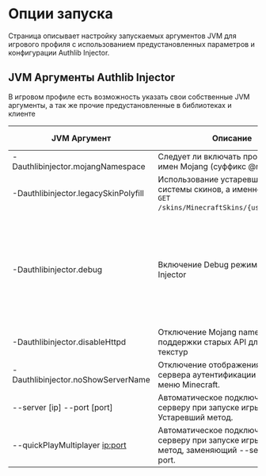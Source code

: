 # Опции запуска

Страница описывает настройку запускаемых аргументов JVM для игрового профиля с использованием предустановленных
параметров и конфигурации Authlib Injector.

## JVM Аргументы Authlib Injector

В игровом профиле есть возможность указать свои собственные JVM аргументы, а так же прочие предустановленные в
библиотеках и клиенте

| JVM Аргумент                         | Описание                                                                                                          | Доступные значения                                                                                                                                              |
|--------------------------------------|-------------------------------------------------------------------------------------------------------------------|-----------------------------------------------------------------------------------------------------------------------------------------------------------------|
| -Dauthlibinjector.mojangNamespace    | Следует ли включать пространство имен Mojang (суффикс @mojang).                                                   | default, enabled, disabled                                                                                                                                      |
| -Dauthlibinjector.legacySkinPolyfill | Использование устаревший API системы скинов, а именно:<br/> ```GET``` ```/skins/MinecraftSkins/{username}.png```. | default, enabled, disabled                                                                                                                                      |
| -Dauthlibinjector.debug              | Включение Debug режима Authlib Injector                                                                           | verbose(Подробный журнал)<br/>authlib (Журнал Mojang authlib)<br/>dumpClass (Вывод данных измененных классов)<br/>printUntransformed (Вывод неизменных классов) |
| -Dauthlibinjector.disableHttpd       | Отключение Mojang namespace и поддержки старых API для получения текстур                                          |                                                                                                                                                                 |
| -Dauthlibinjector.noShowServerName   | Отключение отображения имени сервера аутентификации на экране меню Minecraft.                                     |                                                                                                                                                                 |
| --server [ip] --port [port]          | Автоматическое подключение к серверу при запуске игры. Устаревший метод.                                          | 1.7.2 - 1.19.4                                                                                                                                                  |
| --quickPlayMultiplayer <ip:port>     | Автоматическое подключение к серверу при запуске игры. Новый метод, заменяющий --server и --port.                 | 1.20 и выше                                                                                                                                                     |
